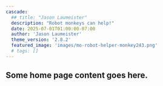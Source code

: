 ```yaml
---
cascade:
  ## title: "Jason Laumeister"
  description: "Robot monkeys can help!"
  date: 2025-07-01T01:00:00-07:00
  author: 'Jason Laumeister'
  theme_version: '2.8.2'
  featured_image: 'images/mo-robot-helper-monkey243.png'
  # tags: []
---
```


Some home page content goes here.
---
  